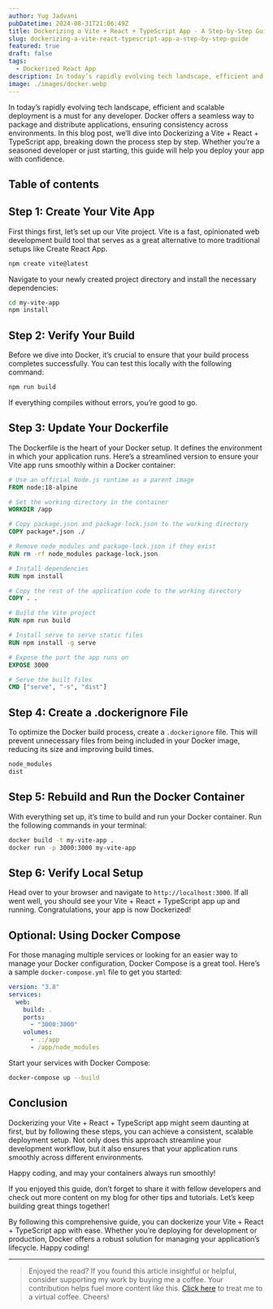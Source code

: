 ```yaml
---
author: Yug Jadvani
pubDatetime: 2024-08-31T21:06:49Z
title: Dockerizing a Vite + React + TypeScript App - A Step-by-Step Guide
slug: dockerizing-a-vite-react-typescript-app-a-step-by-step-guide
featured: true
draft: false
tags:
  - Dockerized React App
description: In today’s rapidly evolving tech landscape, efficient and scalable deployment is a must for any developer. Docker offers a seamless way to package and distribute applications, ensuring consistency across environments.
image: ./images/docker.webp
---
```


In today’s rapidly evolving tech landscape, efficient and scalable deployment is a must for any developer. Docker offers a seamless way to package and distribute applications, ensuring consistency across environments. In this blog post, we’ll dive into Dockerizing a Vite + React + TypeScript app, breaking down the process step by step. Whether you’re a seasoned developer or just starting, this guide will help you deploy your app with confidence.

## Table of contents

## Step 1: Create Your Vite App

First things first, let’s set up our Vite project. Vite is a fast, opinionated web development build tool that serves as a great alternative to more traditional setups like Create React App.

```bash
npm create vite@latest
```

Navigate to your newly created project directory and install the necessary dependencies:

```bash
cd my-vite-app
npm install
```

## Step 2: Verify Your Build

Before we dive into Docker, it’s crucial to ensure that your build process completes successfully. You can test this locally with the following command:

```bash
npm run build
```

If everything compiles without errors, you’re good to go.

## Step 3: Update Your Dockerfile

The Dockerfile is the heart of your Docker setup. It defines the environment in which your application runs. Here’s a streamlined version to ensure your Vite app runs smoothly within a Docker container:

```dockerfile
# Use an official Node.js runtime as a parent image
FROM node:18-alpine

# Set the working directory in the container
WORKDIR /app

# Copy package.json and package-lock.json to the working directory
COPY package*.json ./

# Remove node_modules and package-lock.json if they exist
RUN rm -rf node_modules package-lock.json

# Install dependencies
RUN npm install

# Copy the rest of the application code to the working directory
COPY . .

# Build the Vite project
RUN npm run build

# Install serve to serve static files
RUN npm install -g serve

# Expose the port the app runs on
EXPOSE 3000

# Serve the built files
CMD ["serve", "-s", "dist"]
```

## Step 4: Create a .dockerignore File

To optimize the Docker build process, create a `.dockerignore` file. This will prevent unnecessary files from being included in your Docker image, reducing its size and improving build times.

```bash
node_modules
dist
```

## Step 5: Rebuild and Run the Docker Container

With everything set up, it’s time to build and run your Docker container. Run the following commands in your terminal:

```bash
docker build -t my-vite-app .
docker run -p 3000:3000 my-vite-app
```

## Step 6: Verify Local Setup

Head over to your browser and navigate to `http://localhost:3000`. If all went well, you should see your Vite + React + TypeScript app up and running. Congratulations, your app is now Dockerized!

## Optional: Using Docker Compose

For those managing multiple services or looking for an easier way to manage your Docker configuration, Docker Compose is a great tool. Here’s a sample `docker-compose.yml` file to get you started:

```yml
version: "3.8"
services:
  web:
    build: .
    ports:
      - "3000:3000"
    volumes:
      - .:/app
      - /app/node_modules
```

Start your services with Docker Compose:

```bash
docker-compose up --build
```

## Conclusion

Dockerizing your Vite + React + TypeScript app might seem daunting at first, but by following these steps, you can achieve a consistent, scalable deployment setup. Not only does this approach streamline your development workflow, but it also ensures that your application runs smoothly across different environments.

Happy coding, and may your containers always run smoothly!

If you enjoyed this guide, don’t forget to share it with fellow developers and check out more content on my blog for other tips and tutorials. Let’s keep building great things together!

By following this comprehensive guide, you can dockerize your Vite + React + TypeScript app with ease. Whether you’re deploying for development or production, Docker offers a robust solution for managing your application’s lifecycle. Happy coding!

---

> Enjoyed the read? If you found this article insightful or helpful, consider supporting my work by buying me a coffee. Your contribution helps fuel more content like this. [Click here](https://buymeacoffee.com/yugjadvani9) to treat me to a virtual coffee. Cheers!
